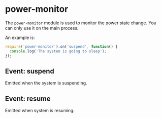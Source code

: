 # power-monitor

The `power-monitor` module is used to monitor the power state change. You can
only use it on the main process.

An example is:

```javascript
require('power-monitor').on('suspend', function() {
  console.log('The system is going to sleep');
});
```

## Event: suspend

Emitted when the system is suspending.

## Event: resume

Emitted when system is resuming.
